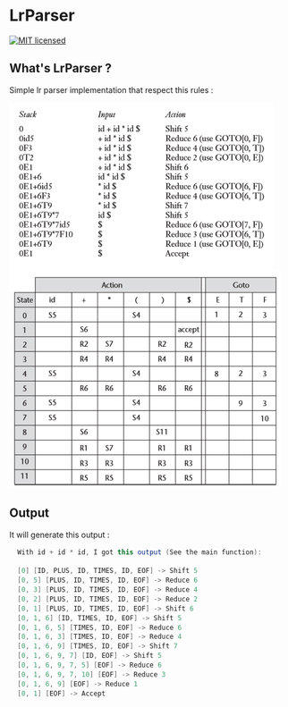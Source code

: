 # LrParser
[![MIT licensed](https://img.shields.io/badge/license-MIT-blue.svg)](https://raw.githubusercontent.com/hyperium/hyper/master/LICENSE)

## What's LrParser ?
Simple lr parser implementation that respect this rules :

![rules](https://github.com/kassisdion/LrParser/blob/master/media/rule.png?raw=true)
![table](https://github.com/kassisdion/LrParser/blob/master/media/table.png?raw=true)

## Output

It will generate this output :

```gradle
  With id + id * id, I got this output (See the main function):
  
  [0] [ID, PLUS, ID, TIMES, ID, EOF] -> Shift 5
  [0, 5] [PLUS, ID, TIMES, ID, EOF] -> Reduce 6
  [0, 3] [PLUS, ID, TIMES, ID, EOF] -> Reduce 4
  [0, 2] [PLUS, ID, TIMES, ID, EOF] -> Reduce 2
  [0, 1] [PLUS, ID, TIMES, ID, EOF] -> Shift 6
  [0, 1, 6] [ID, TIMES, ID, EOF] -> Shift 5
  [0, 1, 6, 5] [TIMES, ID, EOF] -> Reduce 6
  [0, 1, 6, 3] [TIMES, ID, EOF] -> Reduce 4
  [0, 1, 6, 9] [TIMES, ID, EOF] -> Shift 7
  [0, 1, 6, 9, 7] [ID, EOF] -> Shift 5
  [0, 1, 6, 9, 7, 5] [EOF] -> Reduce 6
  [0, 1, 6, 9, 7, 10] [EOF] -> Reduce 3
  [0, 1, 6, 9] [EOF] -> Reduce 1
  [0, 1] [EOF] -> Accept
```

